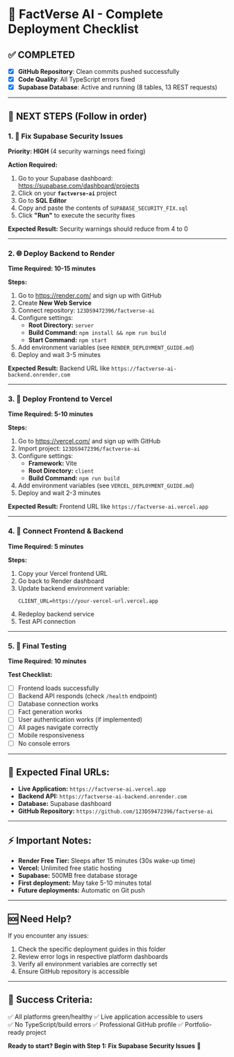 # 🚀 FactVerse AI - Complete Deployment Checklist

## ✅ **COMPLETED**
- [x] **GitHub Repository**: Clean commits pushed successfully
- [x] **Code Quality**: All TypeScript errors fixed
- [x] **Supabase Database**: Active and running (8 tables, 13 REST requests)

---

## 🎯 **NEXT STEPS** (Follow in order)

### **1. 🔧 Fix Supabase Security Issues**
**Priority: HIGH** (4 security warnings need fixing)

**Action Required:**
1. Go to your Supabase dashboard: https://supabase.com/dashboard/projects
2. Click on your **`factverse-ai`** project  
3. Go to **SQL Editor** 
4. Copy and paste the contents of `SUPABASE_SECURITY_FIX.sql`
5. Click **"Run"** to execute the security fixes

**Expected Result:** Security warnings should reduce from 4 to 0

---

### **2. 🌐 Deploy Backend to Render**
**Time Required: 10-15 minutes**

**Steps:**
1. Go to https://render.com/ and sign up with GitHub
2. Create **New Web Service**
3. Connect repository: `123DS9472396/factverse-ai`
4. Configure settings:
   - **Root Directory:** `server`
   - **Build Command:** `npm install && npm run build`  
   - **Start Command:** `npm start`
5. Add environment variables (see `RENDER_DEPLOYMENT_GUIDE.md`)
6. Deploy and wait 3-5 minutes

**Expected Result:** Backend URL like `https://factverse-ai-backend.onrender.com`

---

### **3. 🎨 Deploy Frontend to Vercel** 
**Time Required: 5-10 minutes**

**Steps:**
1. Go to https://vercel.com/ and sign up with GitHub
2. Import project: `123DS9472396/factverse-ai`
3. Configure settings:
   - **Framework:** Vite
   - **Root Directory:** `client`
   - **Build Command:** `npm run build`
4. Add environment variables (see `VERCEL_DEPLOYMENT_GUIDE.md`)
5. Deploy and wait 2-3 minutes

**Expected Result:** Frontend URL like `https://factverse-ai.vercel.app`

---

### **4. 🔗 Connect Frontend & Backend**
**Time Required: 5 minutes**

**Steps:**
1. Copy your Vercel frontend URL
2. Go back to Render dashboard
3. Update backend environment variable:
   ```
   CLIENT_URL=https://your-vercel-url.vercel.app
   ```
4. Redeploy backend service
5. Test API connection

---

### **5. 🧪 Final Testing**
**Time Required: 10 minutes**

**Test Checklist:**
- [ ] Frontend loads successfully
- [ ] Backend API responds (check `/health` endpoint)
- [ ] Database connection works
- [ ] Fact generation works
- [ ] User authentication works (if implemented)
- [ ] All pages navigate correctly
- [ ] Mobile responsiveness
- [ ] No console errors

---

## 🎯 **Expected Final URLs:**
- **Live Application:** `https://factverse-ai.vercel.app`
- **Backend API:** `https://factverse-ai-backend.onrender.com`
- **Database:** Supabase dashboard
- **GitHub Repository:** `https://github.com/123DS9472396/factverse-ai`

---

## ⚡ **Important Notes:**
- **Render Free Tier:** Sleeps after 15 minutes (30s wake-up time)
- **Vercel:** Unlimited free static hosting
- **Supabase:** 500MB free database storage
- **First deployment:** May take 5-10 minutes total
- **Future deployments:** Automatic on Git push

---

## 🆘 **Need Help?**
If you encounter any issues:
1. Check the specific deployment guides in this folder
2. Review error logs in respective platform dashboards
3. Verify all environment variables are correctly set
4. Ensure GitHub repository is accessible

---

## 🎉 **Success Criteria:**
✅ All platforms green/healthy
✅ Live application accessible to users  
✅ No TypeScript/build errors
✅ Professional GitHub profile
✅ Portfolio-ready project

**Ready to start? Begin with Step 1: Fix Supabase Security Issues** 🚀
